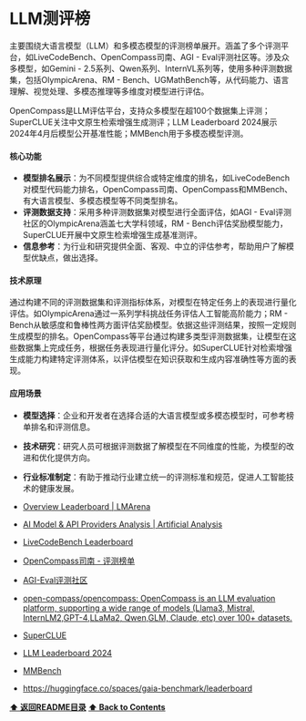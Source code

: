 # LLM测评榜

主要围绕大语言模型（LLM）和多模态模型的评测榜单展开。涵盖了多个评测平台，如LiveCodeBench、OpenCompass司南、AGI - Eval评测社区等。涉及众多模型，如Gemini - 2.5系列、Qwen系列、InternVL系列等，使用多种评测数据集，包括OlympicArena、RM - Bench、UGMathBench等，从代码能力、语言理解、视觉处理、多模态推理等多维度对模型进行评估。

OpenCompass是LLM评估平台，支持众多模型在超100个数据集上评测；SuperCLUE关注中文原生检索增强生成测评；LLM Leaderboard 2024展示2024年4月后模型公开基准性能；MMBench用于多模态模型评测。

#### 核心功能
- **模型排名展示**：为不同模型提供综合或特定维度的排名，如LiveCodeBench对模型代码能力排名，OpenCompass司南、OpenCompass和MMBench、有大语言模型、多模态模型等不同类型排名。
- **评测数据支持**：采用多种评测数据集对模型进行全面评估，如AGI - Eval评测社区的OlympicArena涵盖七大学科领域，RM - Bench评估奖励模型能力，SuperCLUE开展中文原生检索增强生成基准测评。
- **信息参考**：为行业和研究提供全面、客观、中立的评估参考，帮助用户了解模型优缺点，做出选择。

#### 技术原理
通过构建不同的评测数据集和评测指标体系，对模型在特定任务上的表现进行量化评估。如OlympicArena通过一系列学科挑战任务评估人工智能高阶能力；RM - Bench从敏感度和鲁棒性两方面评估奖励模型。依据这些评测结果，按照一定规则生成模型的排名。OpenCompass等平台通过构建多类型评测数据集，让模型在这些数据集上完成任务，根据任务表现进行量化评分。如SuperCLUE针对检索增强生成能力构建特定评测体系，以评估模型在知识获取和生成内容准确性等方面的表现。

#### 应用场景
- **模型选择**：企业和开发者在选择合适的大语言模型或多模态模型时，可参考榜单排名和评测信息。
- **技术研究**：研究人员可根据评测数据了解模型在不同维度的性能，为模型的改进和优化提供方向。
- **行业标准制定**：有助于推动行业建立统一的评测标准和规范，促进人工智能技术的健康发展。 

- [Overview Leaderboard | LMArena](https://lmarena.ai/leaderboard)
- [AI Model & API Providers Analysis | Artificial Analysis](https://artificialanalysis.ai/)
- [LiveCodeBench Leaderboard](https://livecodebench.github.io/leaderboard.html)
- [OpenCompass司南 - 评测榜单](https://rank.opencompass.org.cn/home)
- [AGI-Eval评测社区](https://agi-eval.cn/mvp/topRanking)
- [open-compass/opencompass: OpenCompass is an LLM evaluation platform, supporting a wide range of models (Llama3, Mistral, InternLM2,GPT-4,LLaMa2, Qwen,GLM, Claude, etc) over 100+ datasets.](https://github.com/open-compass/opencompass)
- [SuperCLUE](https://cluebenchmarks.com/superclue_rag.html)
- [LLM Leaderboard 2024](https://www.vellum.ai/llm-leaderboard)
- [MMBench](https://mmbench.opencompass.org.cn/leaderboard)

- https://huggingface.co/spaces/gaia-benchmark/leaderboard

**[⬆ 返回README目录](../README.md#目录)**
**[⬆ Back to Contents](../README-EN.md#contents)**